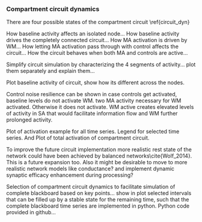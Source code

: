 ### Compartment circuit dynamics

There are four possible states of the compartment circuit 
\ref{circuit_dyn}

How baseline activity affects an isolated node... How baseline activity drives the completely connected circuit...
How MA activation is driven by WM...
How letting MA activation pass through with control affects the circuit...
How the circuit behaves when both MA and controls are active...

Simplify circuit simulation by characterizing the 4 segments of activity... plot them separately and explain them...

Plot baseline activity of circuit, show how its different across the nodes.

Control noise resilience can be shown in case controls get activated, baseline levels do not activate WM. two MA activity necessary for WM activated. Otherwise it does not activate. WM active creates elevated levels of activity in SA that would facilitate information flow and WM further prolonged activity.

Plot of activation example for all time series. Legend for selected time series. And Plot of total activation of compartment circuit.


To improve the future circuit implementation more realistic rest state of the network could have been achieved by balanced networks\cite{Wolf_2014}. This is a future expansion too. Also it might be desirable to move to more realistic network models like conductance? and implement dynamic synaptic efficacy enhancement during processing?


Selection of compartment circuit dynamics to facilitate simulation of complete blackboard based on key points... show in plot selected intervals that can be filled up by a stable state for the remaining time, such that the complete blackboard time series are implemented in python. Python code provided in github...